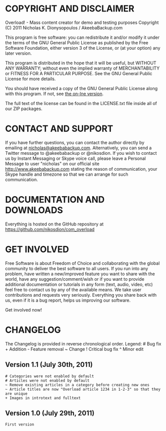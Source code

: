 COPYRIGHT AND DISCLAIMER
========================

Overload! - Mass content creator for demo and testing purposes
Copyright (C) 2011  Nicholas K. Dionysopoulos / AkeebaBackup.com

This program is free software: you can redistribute it and/or modify
it under the terms of the GNU General Public License as published by
the Free Software Foundation, either version 3 of the License, or
(at your option) any later version.

This program is distributed in the hope that it will be useful,
but WITHOUT ANY WARRANTY; without even the implied warranty of
MERCHANTABILITY or FITNESS FOR A PARTICULAR PURPOSE.  See the
GNU General Public License for more details.

You should have received a copy of the GNU General Public License
along with this program.  If not, see [the on-lne version](http://www.gnu.org/licenses/).

The full text of the license can be found in the LICENSE.txt file inside all of
our ZIP packages.

CONTACT AND SUPPORT
===================

If you have further questions, you can contact the author directly by emailing
at nicholas@akeebabackup.com. Alternatively, you can send a Twitter message to
@akeebabackup or @nikosdion. If you wish to contact us by Instant Messaging or
Skype voice call, please leave a Personal Message to user "nicholas" on our
official site http://www.akeebabackup.com stating the reason of communication,
your Skype handle and timezone so that we can arrange for such communication.

DOCUMENTATION AND DOWNLOADS
===========================

Everything is hosted on the GitHub repository at
https://github.com/nikosdion/com_overload

GET INVOLVED
============

Free Software is about Freedom of Choice and collaborating with the global
community to deliver the best software to all users. If you run into any
problem, have written a new/improved feature you want to share with the world,
have any suggestion/comment/wish or if you want to provide additional
documentation or tutorials in any form (text, audio, video, etc) feel free to
contact us by any of the available means. We take user contributions and
requests very seriously. Everything you share back with us, even if it is a bug
report, helps us improving our software.

Get involved now!

CHANGELOG
=========

The Changelog is provided in reverse chronological order.
Legend: # Bug fix     + Addition     - Feature removal     ~ Change    ! Critical bug fix     ^ Minor edit


Version 1.1 (July 30th, 2011)
-----------------------------
	# Categories were not enabled by default
	# Articles were not enabled by default
	~ Remove existing articles in a category before creating new ones
	~ Article titles are now "Overload article 1234 in 1-2-3" so that they are unique
	+ Images in introtext and fulltext

Version 1.0 (July 29th, 2011)
-----------------------------
	First version